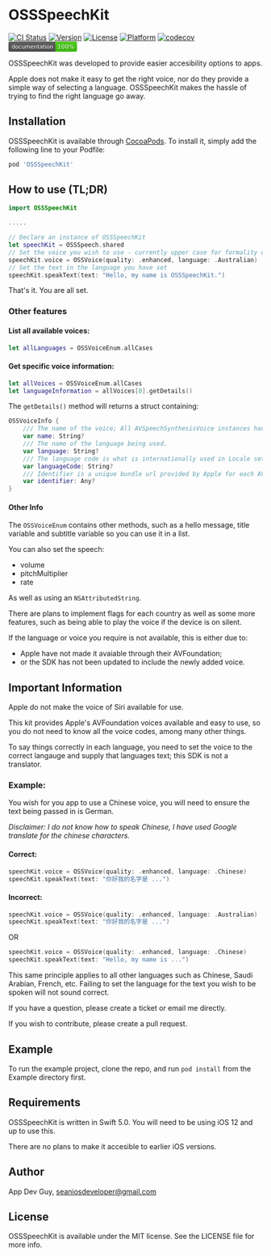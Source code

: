 # OSSSpeechKit

[![CI Status](https://img.shields.io/travis/appdevguy/OSSSpeechKit.svg?style=flat)](https://travis-ci.org/appdevguy/OSSSpeechKit)
[![Version](https://img.shields.io/cocoapods/v/OSSSpeechKit.svg?style=flat)](https://cocoapods.org/pods/OSSSpeechKit)
[![License](https://img.shields.io/cocoapods/l/OSSSpeechKit.svg?style=flat)](https://cocoapods.org/pods/OSSSpeechKit)
[![Platform](https://img.shields.io/cocoapods/p/OSSSpeechKit.svg?style=flat)](https://cocoapods.org/pods/OSSSpeechKit)
[![codecov](https://codecov.io/gh/AppDevGuy/OSSSpeechKit/branch/master/graph/badge.svg)](https://codecov.io/gh/AppDevGuy/OSSSpeechKit)
[![Inline docs](data:image/svg+xml;base64,PHN2ZyB4bWxucz0iaHR0cDovL3d3dy53My5vcmcvMjAwMC9zdmciIHhtbG5zOnhsaW5rPSJodHRw%0D%0AOi8vd3d3LnczLm9yZy8xOTk5L3hsaW5rIiB3aWR0aD0iMTM2IiBoZWlnaHQ9IjIwIj4KICA8bGlu%0D%0AZWFyR3JhZGllbnQgaWQ9ImIiIHgyPSIwIiB5Mj0iMTAwJSI+CiAgICA8c3RvcCBvZmZzZXQ9IjAi%0D%0AIHN0b3AtY29sb3I9IiNiYmIiIHN0b3Atb3BhY2l0eT0iLjEiLz4KICAgIDxzdG9wIG9mZnNldD0i%0D%0AMSIgc3RvcC1vcGFjaXR5PSIuMSIvPgogIDwvbGluZWFyR3JhZGllbnQ+CiAgPGNsaXBQYXRoIGlk%0D%0APSJhIj4KICAgIDxyZWN0IHdpZHRoPSIxMzYiIGhlaWdodD0iMjAiIHJ4PSIzIiBmaWxsPSIjZmZm%0D%0AIi8+CiAgPC9jbGlwUGF0aD4KICA8ZyBjbGlwLXBhdGg9InVybCgjYSkiPgogICAgPHBhdGggZmls%0D%0AbD0iIzU1NSIgZD0iTTAgMGg5M3YyMEgweiIvPgogICAgPHBhdGggZmlsbD0iIzRjMSIgZD0iTTkz%0D%0AIDBoNDN2MjBIOTN6Ii8+CiAgICA8cGF0aCBmaWxsPSJ1cmwoI2IpIiBkPSJNMCAwaDEzNnYyMEgw%0D%0AeiIvPgogIDwvZz4KICA8ZyBmaWxsPSIjZmZmIiB0ZXh0LWFuY2hvcj0ibWlkZGxlIiBmb250LWZh%0D%0AbWlseT0iRGVqYVZ1IFNhbnMsVmVyZGFuYSxHZW5ldmEsc2Fucy1zZXJpZiIgZm9udC1zaXplPSIx%0D%0AMTAiPgogICAgPHRleHQgeD0iNDc1IiB5PSIxNTAiIGZpbGw9IiMwMTAxMDEiIGZpbGwtb3BhY2l0%0D%0AeT0iLjMiIHRyYW5zZm9ybT0ic2NhbGUoLjEpIiB0ZXh0TGVuZ3RoPSI4MzAiPgogICAgICBkb2N1%0D%0AbWVudGF0aW9uCiAgICA8L3RleHQ+CiAgICA8dGV4dCB4PSI0NzUiIHk9IjE0MCIgdHJhbnNmb3Jt%0D%0APSJzY2FsZSguMSkiIHRleHRMZW5ndGg9IjgzMCI+CiAgICAgIGRvY3VtZW50YXRpb24KICAgIDwv%0D%0AdGV4dD4KICAgIDx0ZXh0IHg9IjExMzUiIHk9IjE1MCIgZmlsbD0iIzAxMDEwMSIgZmlsbC1vcGFj%0D%0AaXR5PSIuMyIgdHJhbnNmb3JtPSJzY2FsZSguMSkiIHRleHRMZW5ndGg9IjMzMCI+CiAgICAgIDEw%0D%0AMCUKICAgIDwvdGV4dD4KICAgIDx0ZXh0IHg9IjExMzUiIHk9IjE0MCIgdHJhbnNmb3JtPSJzY2Fs%0D%0AZSguMSkiIHRleHRMZW5ndGg9IjMzMCI+CiAgICAgIDEwMCUKICAgIDwvdGV4dD4KICA8L2c+Cjwv%0D%0Ac3ZnPgo=)](https://appdevguy.github.io/OSSSpeechKit/)

OSSSpeechKit was developed to provide easier accesibility options to apps. 

Apple does not make it easy to get the right voice, nor do they provide a simple way of selecting a language. OSSSpeechKit makes the hassle of trying to find the right language go away. 

## Installation

OSSSpeechKit is available through [CocoaPods](https://cocoapods.org). To install
it, simply add the following line to your Podfile:

```ruby
pod 'OSSSpeechKit'
```

## How to use (TL;DR)

```swift
import OSSSpeechKit

.....

// Declare an instance of OSSSpeechKit
let speechKit = OSSSpeech.shared
// Set the voice you wish to use - currently upper case for formality or language and country name
speechKit.voice = OSSVoice(quality: .enhanced, language: .Australian)
// Set the text in the language you have set
speechKit.speakText(text: "Hello, my name is OSSSpeechKit.")
```

That's it. You are all set. 

### Other features

#### List all available voices:

```swift
let allLanguages = OSSVoiceEnum.allCases
```

#### Get specific voice information:

```swift
let allVoices = OSSVoiceEnum.allCases
let languageInformation = allVoices[0].getDetails()
```

The `getDetails()` method will returns a struct containing:

```swift
OSSVoiceInfo {
    /// The name of the voice; All AVSpeechSynthesisVoice instances have a persons name.
    var name: String?
    /// The name of the language being used.
    var language: String?
    /// The language code is what is internationally used in Locale settings.
    var languageCode: String?
    /// Identifier is a unique bundle url provided by Apple for each AVSpeechSynthesisVoice.
    var identifier: Any?
}
```

#### Other Info

The `OSSVoiceEnum` contains other methods, such as a hello message, title variable and subtitle variable so you can use it in a list. 

You can also set the speech:

- volume
- pitchMultiplier
- rate

As well as using an `NSAttributedString`.

There are plans to implement flags for each country as well as some more features, such as being able to play the voice if the device is on silent. 

If the language or voice you require is not available, this is either due to:

- Apple have not made it avaiable through their AVFoundation; 
- or the SDK has not been updated to include the newly added voice.

## Important Information

Apple do not make the voice of Siri available for use. 

This kit provides Apple's AVFoundation voices available and easy to use, so you do not need to know all the voice codes, among many other things.

To say things correctly in each language, you need to set the voice to the correct langauge and supply that languages text; this SDK is not a translator. 

### Example:

You wish for you app to use a Chinese voice, you will need to ensure the text being passed in is German. 

_Disclaimer: I do not know how to speak Chinese, I have used Google translate for the chinese characters._

#### Correct:
```swift
speechKit.voice = OSSVoice(quality: .enhanced, language: .Chinese)
speechKit.speakText(text: "你好我的名字是 ...")
```

#### Incorrect:
```swift
speechKit.voice = OSSVoice(quality: .enhanced, language: .Australian)
speechKit.speakText(text: "你好我的名字是 ...")
```

OR

```swift
speechKit.voice = OSSVoice(quality: .enhanced, language: .Chinese)
speechKit.speakText(text: "Hello, my name is ...")
```

This same principle applies to all other languages such as Chinese, Saudi Arabian, French, etc. Failing to set the language for the text you wish to be spoken will not sound correct. 

If you have a question, please create a ticket or email me directly. 

If you wish to contribute, please create a pull request. 

## Example

To run the example project, clone the repo, and run `pod install` from the Example directory first.

## Requirements

OSSSpeechKit is written in Swift 5.0. You will need to be using iOS 12 and up to use this. 

There are no plans to make it accesible to earlier iOS versions. 

## Author

App Dev Guy, seaniosdeveloper@gmail.com

## License

OSSSpeechKit is available under the MIT license. See the LICENSE file for more info.
